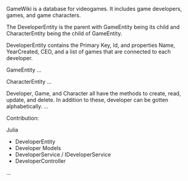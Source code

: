 GameWiki is a database for videogames. It includes game developers, games, and game characters. 

The DeveloperEntity is the parent with GameEntity being its child and CharacterEntity being the child of GameEntity.

DeveloperEntity contains the Primary Key, Id, and properties Name, YearCreated, CEO, and a list of games that are connected to each developer. 

GameEntity ...

CharacterEntity ...

Developer, Game, and Character all have the methods to create, read, update, and delete. 
In addition to these, developer can be gotten alphabetically.
...

Contribution: 

Julia
- DeveloperEntity
- Developer Models
- DeveloperService / IDeveloperService
- DeveloperController

...

